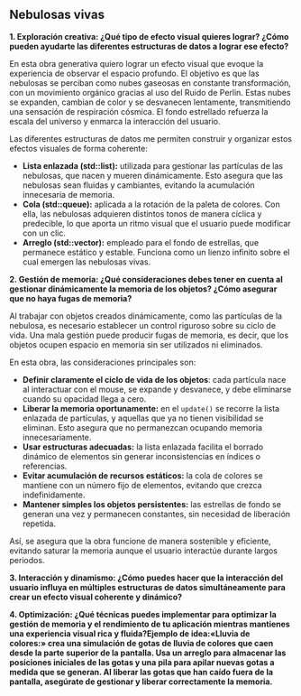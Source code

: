 ## Nebulosas vivas

**1. Exploración creativa: ¿Qué tipo de efecto visual quieres lograr? ¿Cómo pueden ayudarte las diferentes estructuras de datos a lograr ese efecto?**

En esta obra generativa quiero lograr un efecto visual que evoque la experiencia de observar el espacio profundo. El objetivo es que las nebulosas se perciban como nubes gaseosas en constante transformación, con un movimiento orgánico gracias al uso del Ruido de Perlin. Estas nubes se expanden, cambian de color y se desvanecen lentamente, transmitiendo una sensación de respiración cósmica. El fondo estrellado refuerza la escala del universo y enmarca la interacción del usuario.

Las diferentes estructuras de datos me permiten construir y organizar estos efectos visuales de forma coherente:

- **Lista enlazada (std::list<Particle>):** utilizada para gestionar las partículas de las nebulosas, que nacen y mueren dinámicamente. Esto asegura que las nebulosas sean fluidas y cambiantes, evitando la acumulación innecesaria de memoria.
- **Cola (std::queue<ofColor>):** aplicada a la rotación de la paleta de colores. Con ella, las nebulosas adquieren distintos tonos de manera cíclica y predecible, lo que aporta un ritmo visual que el usuario puede modificar con un clic.
- **Arreglo (std::vector<Star>):** empleado para el fondo de estrellas, que permanece estático y estable. Funciona como un lienzo infinito sobre el cual emergen las nebulosas vivas.

**2. Gestión de memoria: ¿Qué consideraciones debes tener en cuenta al gestionar dinámicamente la memoria de los objetos? ¿Cómo asegurar que no haya fugas de memoria?**

Al trabajar con objetos creados dinámicamente, como las partículas de la nebulosa, es necesario establecer un control riguroso sobre su ciclo de vida. Una mala gestión puede producir fugas de memoria, es decir, que los objetos ocupen espacio en memoria sin ser utilizados ni eliminados.

En esta obra, las consideraciones principales son:

- **Definir claramente el ciclo de vida de los objetos**: cada partícula nace al interactuar con el mouse, se expande y desvanece, y debe eliminarse cuando su opacidad llega a cero.
- **Liberar la memoria oportunamente:** en el `update()` se recorre la lista enlazada de partículas, y aquellas que ya no tienen visibilidad se eliminan. Esto asegura que no permanezcan ocupando memoria innecesariamente.
- **Usar estructuras adecuadas:** la lista enlazada facilita el borrado dinámico de elementos sin generar inconsistencias en índices o referencias.
- **Evitar acumulación de recursos estáticos:** la cola de colores se mantiene con un número fijo de elementos, evitando que crezca indefinidamente.
- **Mantener simples los objetos persistentes:** las estrellas de fondo se generan una vez y permanecen constantes, sin necesidad de liberación repetida.

Así, se asegura que la obra funcione de manera sostenible y eficiente, evitando saturar la memoria aunque el usuario interactúe durante largos periodos.

**3. Interacción y dinamismo: ¿Cómo puedes hacer que la interacción del usuario influya en múltiples estructuras de datos simultáneamente para crear un efecto visual coherente y dinámico?**



**4. Optimización: ¿Qué técnicas puedes implementar para optimizar la gestión de memoria y el rendimiento de tu aplicación mientras mantienes una experiencia visual rica y fluida?Ejemplo de idea:«Lluvia de colores:» crea una simulación de gotas de lluvia de colores que caen desde la parte superior de la pantalla. Usa un arreglo para almacenar las posiciones iniciales de las gotas y una pila para apilar nuevas gotas a medida que se generan. Al liberar las gotas que han caído fuera de la pantalla, asegúrate de gestionar y liberar correctamente la memoria.**